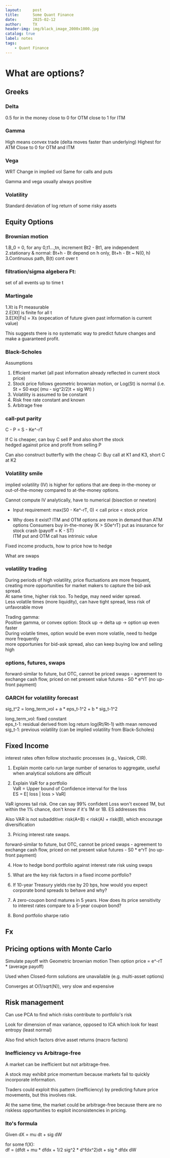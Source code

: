 ```yaml
---
layout:     post
title:      Some Quant Finance
date:       2025-02-12
author:     TX
header-img: img/black_image_2000x1000.jpg
catalog: true
label: notes
tags:
    - Quant Finance
---
```


# What are options?
## Greeks
### Delta
0.5 for in the money
close to 0 for OTM
close to 1 for ITM

### Gamma
High means convex trade (delta moves faster than underlying)
Highest for ATM
Close to 0 for OTM and ITM

### Vega
WRT Change in implied vol
Same for calls and puts 

Gamma and vega usually always positive


### Volatility
Standard deviation of log return of some risky assets

## Equity Options
### Brownian motion

1.B_0 = 0, for any  0,t1...,tn, increment Bt2 - Bt1, are independent  
2.stationary & normal: Bt+h - Bt depend on h only, Bt+h - Bt ~ N(0, h)  
3.Continuous path, B(t) cont over t

### filtration/sigma algebera Ft:

set of all events up to time t

### Martingale
1.Xt is Ft measurable  
2.E[Xt] is finite for all t  
3.E[Xt|Fs] = Xs (expecation of future given past information is current value)  

This suggests there is no systematic way to predict future changes and make a guaranteed profit.

### Black-Scholes

Assumptions  
1. Efficient market (all past information already reflected in current stock price)  
2. Stock price follows geometric brownian motion, or Log(St) is normal 
(i.e. St = S0 exp( (mu - sig^2/2)t + sig Wt) )   
3. Volatility is assumed to be constant  
4. Risk free rate constant and known
5. Arbitrage free

### call-put parity
C - P = S - Ke^-rT  

If C is cheaper, can buy C sell P and also short the stock  
hedged against price and profit from selling P  

Can also construct butterfly with the cheap C: Buy call at K1 and K3, short C at K2

### Volatility smile

implied volatility (IV) is higher for options that are deep in-the-money or out-of-the-money compared to at-the-money options. 

Cannot compute IV analytically, have to numerical (bisection or newton)

- Input requirement: max(S0 - Ke^-rT, 0) < call price < stock price

- Why does it exist?
ITM and OTM options are more in demand than ATM options
Consumers buy in-the-money (K > S0e^rT) put as insurance for stock crash (payoff = K - ST)  
ITM put and OTM call has intrinsic value

Fixed income products, how to price how to hedge

What are swaps

### volatility trading
During periods of high volatility, price fluctuations are more frequent, creating more opportunities for market makers to capture the bid-ask spread.  
At same time, higher risk too. To hedge, may need wider spread.  
Less volatile times (more liquidity), can have tight spread, less risk of unfavorable move

Trading gamma:  
Positive gamma, or convex option: 
Stock up -> delta up -> option up even faster  
During volatile times, option would be even more volatile, need to hedge more frequently  
more opportunies for bid-ask spread, also can keep buying low and selling high

### options, futures, swaps
forward-similar to future, but OTC, cannot be priced
swaps - agreement to exchange cash flow, priced on net present value
futures - S0 * e^rT (no up-front payment)


### GARCH for volatility forecast
sig_t^2 = long_term_vol + a * eps_t-1^2 + b * sig_t-1^2

long_term_vol: fixed constant  
eps_t-1: residual derived from log return log(Rt/Rt-1) with mean removed  
sig_t-1: previous volatility (can be implied volatility from Black-Scholes)





## Fixed Income 
interest rates often follow stochastic processes (e.g., Vasicek, CIR).
1. Explain monte carlo
run large number of senarios to aggregate, useful when analytical solutions are difficult

2. Explain VaR for a portfolio  
VaR = Upper bound of Confidence interval for the loss  
ES = E[ loss | loss > VaR]  

VaR ignores tail risk. One can say 99% confident Loss won't exceed 1M, but within the 1% chance, don't know if it's 1M or 1B. ES addresses this

Also VAR is not subadditive: risk(A+B) < risk(A) + risk(B), which encourage diversification

3. Pricing interest rate swaps. 

forward-similar to future, but OTC, cannot be priced
swaps - agreement to exchange cash flow, priced on net present value
futures - S0 * e^rT (no up-front payment)

4. How to hedge bond portfolio against interest rate risk using swaps

5. What are the key risk factors in a fixed income portfolio?

6. If 10-year Treasury yields rise by 20 bps, how would you expect corporate bond spreads to behave and why?
7. A zero-coupon bond matures in 5 years. How does its price sensitivity to interest rates compare to a 5-year coupon bond?  
8. Bond portfolio sharpe ratio

## Fx




## Pricing options with Monte Carlo
Simulate payoff with Geometric brownian motion
Then option price = e^-rT * (average payoff)

Used when Closed-form solutions are unavailable (e.g. multi-asset options)

Converges at O(1/sqrt(N)), very slow and expensive

## Risk management
Can use PCA to find which risks contribute to portfolio's risk

Look for dimension of max variance, opposed to ICA which look for least entropy (least normal)

Also find which factors drive asset returns (macro factors)


### Inefficiency vs Arbitrage-free

A market can be inefficient but not arbitrage-free.  

A stock may exhibit price momentum because markets fail to quickly incorporate information.

Traders could exploit this pattern (inefficiency) by predicting future price movements, but this involves risk.

At the same time, the market could be arbitrage-free because there are no riskless opportunities to exploit inconsistencies in pricing.

### Ito's formula
Given dX = mu dt + sig dW

for some f(X):  
df = (dfdt + mu * dfdx + 1/2 sig^2 * d^fdx^2)dt + sig * dfdx dW